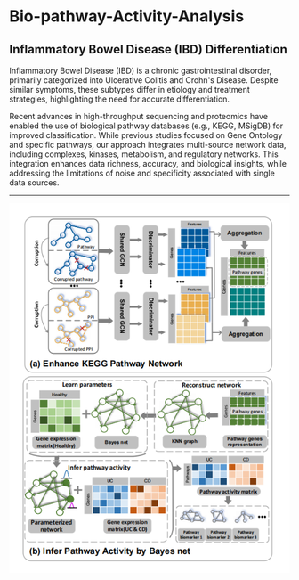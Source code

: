 # Bio-pathway-Activity-Analysis
## Inflammatory Bowel Disease (IBD) Differentiation

Inflammatory Bowel Disease (IBD) is a chronic gastrointestinal disorder, primarily categorized into Ulcerative Colitis and Crohn's Disease. Despite similar symptoms, these subtypes differ in etiology and treatment strategies, highlighting the need for accurate differentiation.

Recent advances in high-throughput sequencing and proteomics have enabled the use of biological pathway databases (e.g., KEGG, MSigDB) for improved classification. While previous studies focused on Gene Ontology and specific pathways, our approach integrates multi-source network data, including complexes, kinases, metabolism, and regulatory networks. This integration enhances data richness, accuracy, and biological insights, while addressing the limitations of noise and specificity associated with single data sources.

---



![frameworkV1](https://github.com/ddxsg24/Bio-pathway-Activity-Analysis/blob/main/frameworkV1.png)
